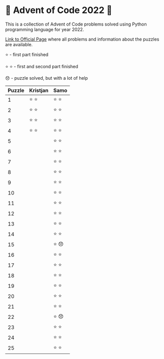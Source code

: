 # :christmas_tree: Advent of Code 2022 :christmas_tree:
This is a collection of Advent of Code problems solved using Python programming language for year 2022.

[Link to Official Page](https://adventofcode.com/) where all problems and information about the puzzles are available.

:star: - first part finished

:star: :star: - first and second part finished

:disappointed: - puzzle solved, but with a lot of help

| Puzzle | Kristjan | Samo |
|--------|----------|------|
| 1  | :star: :star: | :star: :star: |
| 2  | :star: :star: | :star: :star: |
| 3  | :star: :star: | :star: :star: |
| 4  | :star: :star: | :star: :star: |
| 5  |  | :star: :star: |
| 6  |  | :star: :star: |
| 7  |  | :star: :star: |
| 8  |  | :star: :star: |
| 9  |  | :star: :star: |
| 10 |  | :star: :star: |
| 11 |  | :star: :star: |
| 12 |  | :star: :star: |
| 13 |  | :star: :star: |
| 14 |  | :star: :star: |
| 15 |  | :star: :disappointed: |
| 16 |  | :star: :star: |
| 17 |  | :star: :star: |
| 18 |  | :star: :star: |
| 19 |  | :star: :star: |
| 20 |  | :star: :star: |
| 21 |  | :star: :star: |
| 22 |  | :star: :disappointed: |
| 23 |  | :star: :star: |
| 24 |  | :star: :star: |
| 25 |  | :star: :star: |
